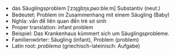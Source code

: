 - das Säuglingsproblem	[ˈzɔɪ̯ɡlɪŋsˌpʁoːbleːm]	Substantiv (neut.)
- Bedeutet: Problem im Zusammenhang mit einem Säugling (Baby)
- Nghĩa: vấn đề liên quan đến trẻ sơ sinh
- Proper translation: infant problem
- Beispiel: Das Krankenhaus kümmert sich um Säuglingsprobleme.
- Familienwörter: Säugling (infant), Problem (problem)	
- Latin root: *problema* (griechisch-lateinisch: Aufgabe)